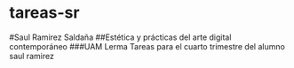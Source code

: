 # tareas-sr
#Saul Ramirez Saldaña
##Estética y prácticas del arte digital contemporáneo
###UAM Lerma
Tareas para el cuarto trimestre del alumno saul ramirez

